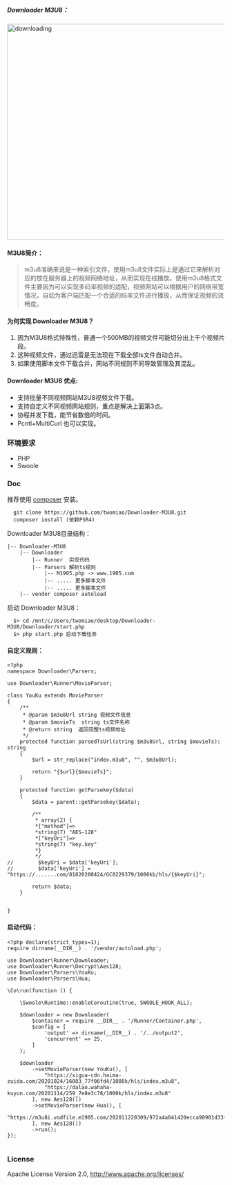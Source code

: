 
##### Downloader M3U8：
<img src="https://img-blog.csdnimg.cn/20201204160827601.gif" width="850" height="500" alt="downloading"/>

#### M3U8简介：
> m3u8准确来说是一种索引文件，使用m3u8文件实际上是通过它来解析对应的放在服务器上的视频网络地址，从而实现在线播放。使用m3u8格式文件主要因为可以实现多码率视频的适配，视频网站可以根据用户的网络带宽情况，自动为客户端匹配一个合适的码率文件进行播放，从而保证视频的流畅度。

#### 为何实现 Downloader M3U8？
1. 因为M3U8格式特殊性，普通一个500MB的视频文件可能切分出上千个视频片段。
2. 这种视频文件，通过迅雷是无法现在下载全部ts文件自动合并。
3. 如果使用脚本文件下载合并，网站不同规则不同导致管理及其混乱。

#### Downloader M3U8 优点: 
   * 支持批量不同视频网站M3U8视频文件下载。
   * 支持自定义不同视频网站规则，重点是解决上面第3点。
   * 协程并发下载，能节省数倍的时间。
   * Pcntl+MultiCurl 也可以实现。
  
### 环境要求

* PHP
* Swoole

### Doc

 推荐使用 [composer](https://www.phpcomposer.com/) 安装。

```
  git clone https://github.com/twomiao/Downloader-M3U8.git
  composer install (依赖PSR4)
```

Downloader M3U8目录结构：
```
|-- Downloader-M3U8
    |-- Downloader 
        |-- Runner  实现代码 
        |-- Parsers 解析ts规则
            |-- M1905.php -> www.1905.com
            |-- ..... 更多脚本文件
            |-- ..... 更多脚本文件
    |-- vendor composer autoload 
```

 启动 Downloader M3U8：

```
  $> cd /mnt/c/Users/twomiao/desktop/Downloader-M3U8/Downloader/start.php
  $> php start.php 启动下载任务
```

#### 自定义规则：
```
<?php
namespace Downloader\Parsers;

use Downloader\Runner\MovieParser;

class YouKu extends MovieParser
{
    /**
     * @param $m3u8Url string 视频文件信息
     * @param $movieTs  string ts文件名称
     * @return string  返回完整ts视频地址
     */
    protected function parsedTsUrl(string $m3u8Url, string $movieTs): string
    {
        $url = str_replace("index.m3u8", "", $m3u8Url);

        return "{$url}{$movieTs}";
    }

    protected function getParsekey($data)
    {
        $data = parent::getParsekey($data);

        /**
         * array(2) {
         *["method"]=>
         *string(7) "AES-128"
         *["keyUri"]=>
         *string(7) "key.key"
         *}
         */
//        $keyUri = $data['keyUri'];
//        $data['keyUri'] =  "https://.......com/81820200424/GC0229379/1000kb/hls/{$keyUri}";

        return $data;
    }


}
```

#### 启动代码：
```
<?php declare(strict_types=1);
require dirname(__DIR__) . '/vendor/autoload.php';

use Downloader\Runner\Downloader;
use Downloader\Runner\Decrypt\Aes128;
use Downloader\Parsers\YouKu;
use Downloader\Parsers\Hua;

\Co\run(function () {

    \Swoole\Runtime::enableCoroutine(true, SWOOLE_HOOK_ALL);

    $downloader = new Downloader(
        $container = require __DIR__ . '/Runner/Container.php',
        $config = [
            'output' => dirname(__DIR__) . '/../output2',
            'concurrent' => 25,
        ]
    );

    $downloader
        ->setMovieParser(new YouKu(), [
            "https://xigua-cdn.haima-zuida.com/20201024/16083_77f06fd4/1000k/hls/index.m3u8",
            "https://dalao.wahaha-kuyun.com/20201114/259_7e8e3c78/1000k/hls/index.m3u8"
        ], new Aes128())
        ->setMovieParser(new Hua(), [
            "https://m3u8i.vodfile.m1905.com/202011220309/972a4a041420ecca90901d33fa2086ee/movie/2017/06/15/m201706152917FI77DD7VW2PA/AF9889E7AAB81F8C1AE5615AD.m3u8"
        ], new Aes128())
        ->run();
});


```

### License

Apache License Version 2.0, http://www.apache.org/licenses/
